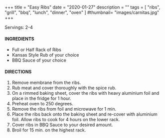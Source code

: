 +++
title = "Easy Ribs"
date = "2020-01-27"
description = ""
tags = [
    "ribs",
    "grill",
    "bbq",
    "lunch",
    "dinner",
    "oven"
]
#thumbnail= "images/carnitas.jpg"
+++

Servings: 2-4<!--more-->

#### INGREDIENTS 

* Full or Half Rack of Ribs 
* Kansas Style Rub of your choice
* BBQ Sauce of your choice 

#### DIRECTIONS 

1. Remove membrane from the ribs. 
2. Rub meat and cover thoroughly with the spice rub. 
3. On a rimmed baking sheet, cover the ribs with heavy aluminium foil and place in the fridge for 1 hour. 
4. Preheat oven to 250 degrees. 
5. Remove the ribs from foil and microwave for 1 min. 
6. Place the ribs back onto the baking sheet and re-cover with aluminium foil. Allow ribs to cook for 4 hours on the lower rack. 
7. Cover ribs in BBQ Sauce to your desired amount. 
8. Broil for 15 min. on the highest rack. 
